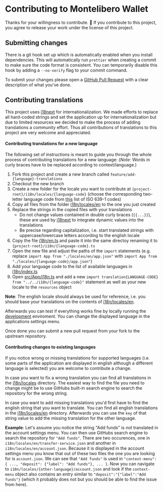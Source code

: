 # Contributing to Montelibero Wallet

Thanks for your willingness to contribute. 🙌
If you contribute to this project, you agree to release your work under the license of this project.

## Submitting changes

There is a git hook set up which is automatically enabled when you install dependencies. This will automatically run `prettier` when creating a commit to make sure the code format is consistent. You can temporarily disable this hook by adding a `--no-verify` flag to your commit command.

To submit your changes please open a [GitHub Pull Request](https://docs.github.com/en/free-pro-team@latest/github/collaborating-with-issues-and-pull-requests/creating-a-pull-request-from-a-fork) with a clear description of what you've done.

## Contributing translations

This project uses [i18next](https://www.i18next.com/) for internationalization. We made efforts to replace all hard-coded strings and set the application up for internationalization but due to limited resources we decided to make the process of adding translations a community effort. Thus all contributions of translations to this project are very welcome and appreciated.

#### Contributing translations for a new language

The following set of instructions is meant to guide you through the whole process of contributing translations for a new language: (_Note:_ Words in curly braces have to be replaced according to context/language.)

1. Fork this project and create a new branch called `feature/add-{language}-translations`
1. Checkout the new branch
1. Create a new folder for the locale you want to contribute at `{project-root}/i18n/locales/{language-code}` (choose the corresponding two-letter language code from [this](https://en.wikipedia.org/wiki/List_of_ISO_639-1_codes) list of ISO 639-1 codes)
1. Copy all files from the folder [i18n/locales/en](./i18n/locales/en) to the one you just created
1. Replace the strings in the copied files with your translations
   - Do not change values contained in double curly braces (`{{...}}`), these are used by [i18next](https://www.i18next.com/translation-function/interpolation) to integrate dynamic values into the translations
   - Be precise regarding capitalization, i.e. start translated strings with uppercase/lowercase letters according to the english locale
1. Copy the file [i18n/en.ts](./i18n/en.ts) and paste it into the same directoy renaming it to `{project-root}/i18n/{language-code}.ts`
1. Open the new file and adjust the paths of the `import` statements
   (e.g. replace `import App from "./locales/en/app.json"` with `import App from "./locales/{language-code}/app.json"`)
1. Add your language code to the list of available languages in [i18n/index.ts](./i18n/index.ts)
1. Open [src/App/i18n.ts](./src/App/i18n.ts) and add a new `import translation{LANGUAGE-CODE} from "../../i18n/{language-code}"` statement as well as your new locale to the `resources` object

**Note**: The english locale should always be used for reference, i.e. you should base your translations on the contents of [i18n/locales/en](./i18n/locales/en).

Afterwards you can test if everything works fine by locally running the [development](./README.md#development) enviroment.
You can change the displayed language in the applications settings menu.

Once done you can submit a new pull request from your fork to the upstream repository.

#### Contributing changes to existing languages

If you notice wrong or missing translations for supported languages (i.e. some parts of the application are displayed in english although a different language is selected) you are welcome to contribute a change.

In case you want to fix a wrong translation you can find all translations in the [i18n/locales](./i18n/locales) directory. The easiest way to find the file you need to change might be to use GitHubs built-in search engine to search the repository for the wrong string.

In case you want to add missing translations you'd first have to find the english string that you want to translate. You can find all english translations in the [i18n/locales/en](./i18n/locales/en) directory. Afterwards you can use the `key` of that string value to add the missing translation for the other language.

**Example**: Let's assume you notice the string "Add funds" is not translated in the account settings menu.
You can then use GitHubs search engine to search the repository for `"Add funds"`.
There are two occurences, one in `i18n/locales/en/transfer-service.json` and another in `i18n/locales/en/account.json`.
Because it is displayed in the account settings menu you know that out of these two files the one you are looking for is `account.json`.
We can see that `"Add funds"` is used in `"context-menu": { ..., "deposit": {"label": "Add funds"}, ... }`.
Now you can navigate to `i18n/locales/{other-language}/account.json` and look if the `context-menu` object also contains an entry similar to `"deposit":"{"label":"Add funds"}` (which it probably does not but you should be able to find the issue from here).
